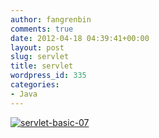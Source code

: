 ```yaml
---
author: fangrenbin
comments: true
date: 2012-04-18 04:39:41+00:00
layout: post
slug: servlet
title: servlet
wordpress_id: 335
categories:
- Java
---
```


[![servlet-basic-07](http://frb.name/wp-content/uploads/2012/04/servlet-basic-07_thumb.png)](http://frb.name/wp-content/uploads/2012/04/servlet-basic-07.png)
